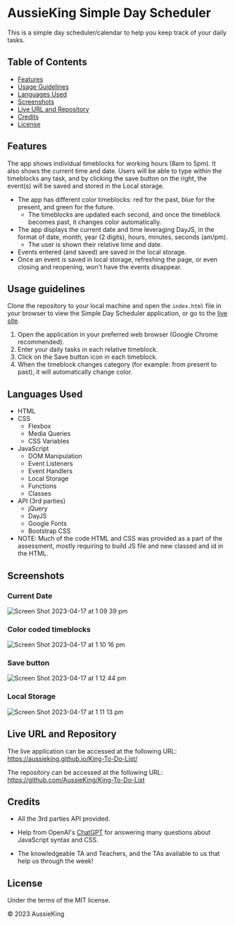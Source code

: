 # AussieKing Simple Day Scheduler

This is a simple day scheduler/calendar to help you keep track of your daily tasks.

## Table of Contents

- [Features](#features)
- [Usage Guidelines](#usage-guidelines)
- [Languages Used](#languages-used)
- [Screenshots](#screenshots)
- [Live URL and Repository](#live-url-and-repository)
- [Credits](#credits)
- [License](#license)

## Features

The app shows individual timeblocks for working hours (8am to 5pm).
It also shows the current time and date.
Users will be able to type within the timeblocks any task, and by clicking the save button on the right, the event(s) will be saved and stored in the Local storage.

- The app has different color timeblocks: red for the past, blue for the present, and green for the future.
  - The timeblocks are updated each second, and once the timeblock becomes past, it changes color automatically.
- The app displays the current date and time leveraging DayJS, in the format of date, month, year (2 digits), hours, minutes, seconds (am/pm).
  - The user is shown their relative time and date.
- Events entered (and saved) are saved in the local storage.
 - Once an event is saved in local storage, refreshing the page, or even closing and reopening, won't have the events disappear.

## Usage guidelines

Clone the repository to your local machine and open the `index.html` file in your browser to view the Simple Day Scheduler application, or go to the [live site](#live-url-and-repository).

1. Open the application in your preferred web browser (Google Chrome recommended).
2. Enter your daily tasks in each relative timeblock.
3. Click on the Save button icon in each timeblock.
4. When the timeblock changes category (for example: from present to past), it will automatically change color.

## Languages Used
- HTML
- CSS
  - Flexbox
  - Media Queries
  - CSS Variables
- JavaScript
  - DOM Manipulation
  - Event Listeners
  - Event Handlers
  - Local Storage
  - Functions
  - Classes
- API (3rd parties)
  - jQuery
  - DayJS
  - Google Fonts
  - Bootstrap CSS
- NOTE: Much of the code HTML and CSS was provided as a part of the assessment, mostly requiring to build JS file and new classed and id in the HTML.

## Screenshots

### Current Date

![Screen Shot 2023-04-17 at 1 09 39 pm](https://user-images.githubusercontent.com/126050763/232368974-8108d208-8761-45cc-9903-0014587b0163.png)

### Color coded timeblocks

![Screen Shot 2023-04-17 at 1 10 16 pm](https://user-images.githubusercontent.com/126050763/232368991-13b21605-b780-41ca-b05c-4fcc8ac32edc.png)

### Save button

![Screen Shot 2023-04-17 at 1 12 44 pm](https://user-images.githubusercontent.com/126050763/232369114-0eae4205-5601-4c09-801b-d2fa3a5b67dd.png)


### Local Storage

![Screen Shot 2023-04-17 at 1 11 13 pm](https://user-images.githubusercontent.com/126050763/232369026-dce6aa20-0a69-4c6c-877b-3cac93cc4423.png)

## Live URL and Repository

The live application can be accessed at the following URL: https://aussieking.github.io/King-To-Do-List/

The repository can be accessed at the following URL: https://github.com/AussieKing/King-To-Do-List

## Credits

- All the 3rd parties API provided.

- Help from OpenAI's [ChatGPT](https://chat.openai.com/chat) for answering many questions about JavaScript syntax and CSS.

- The knowledgeable TA and Teachers, and the TAs available to us that help us through the week!

## License

Under the terms of the MIT license.

© 2023 AussieKing

